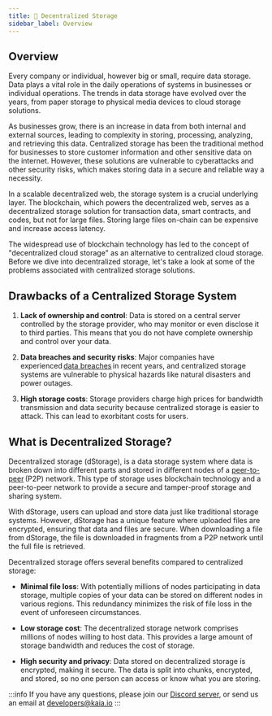 ```yaml
---
title: 🌌 Decentralized Storage
sidebar_label: Overview
---
```


## Overview <a id="Decentralized Storage Overview"></a>

Every company or individual, however big or small, require data storage. Data plays a vital role in the daily operations of systems in businesses or individual operations. The trends in data storage have evolved over the years, from paper storage to physical media devices to cloud storage solutions. 

As businesses grow, there is an increase in data from both internal and external sources, leading to complexity in storing, processing, analyzing, and retrieving this data. Centralized storage has been the traditional method for businesses to store customer information and other sensitive data on the internet. However, these solutions are vulnerable to cyberattacks and other security risks, which makes storing data in a secure and reliable way a necessity. 

In a scalable decentralized web, the storage system is a crucial underlying layer. The blockchain, which powers the decentralized web, serves as a decentralized storage solution for transaction data, smart contracts, and codes, but not for large files. Storing large files on-chain can be expensive and increase access latency. 

The widespread use of blockchain technology has led to the concept of "decentralized cloud storage" as an alternative to centralized cloud storage. Before we dive into decentralized storage, let's take a look at some of the problems associated with centralized storage solutions. 


## Drawbacks of a Centralized Storage System <a id="Drawbacks of a Centralized Storage System"></a>

1. **Lack of ownership and control**: Data is stored on a central server controlled by the storage provider, who may monitor or even disclose it to third parties. This means that you do not have complete ownership and control over your data. 

2. **Data breaches and security risks**: Major companies have experienced [data breaches](https://techcrunch.com/2018/09/28/everything-you-need-to-know-about-facebooks-data-breach-affecting-50m-users/) in recent years, and centralized storage systems are vulnerable to physical hazards like natural disasters and power outages. 

3. **High storage costs**: Storage providers charge high prices for bandwidth transmission and data security because centralized storage is easier to attack. This can lead to exorbitant costs for users. 


## What is Decentralized Storage? <a id="What is Decentralized Storage?"></a>

Decentralized storage (dStorage), is a data storage system where data is broken down into different parts and stored in different nodes of a [peer-to-peer](https://en.wikipedia.org/wiki/Peer-to-peer) (P2P) network. This type of storage uses blockchain technology and a peer-to-peer network to provide a secure and tamper-proof storage and sharing system. 

With dStorage, users can upload and store data just like traditional storage systems. However, dStorage has a unique feature where uploaded files are encrypted, ensuring that data and files are secure. When downloading a file from dStorage, the file is downloaded in fragments from a P2P network until the full file is retrieved. 

Decentralized storage offers several benefits compared to centralized storage:

* **Minimal file loss**: With potentially millions of nodes participating in data storage, multiple copies of your data can be stored on different nodes in various regions. This redundancy minimizes the risk of file loss in the event of unforeseen circumstances. 

* **Low storage cost**: The decentralized storage network comprises millions of nodes willing to host data. This provides a large amount of storage bandwidth and reduces the cost of storage. 

* **High security and privacy**: Data stored on decentralized storage is encrypted, making it secure. The data is split into chunks, encrypted, and stored, so no one person can access or know what you are storing. 



:::info
If you have any questions, please join our [Discord server](https://discord.gg/kaiachain), or send us an email at developers@kaia.io
:::


